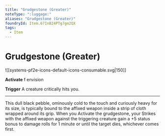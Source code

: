 ```yaml
---
title: "Grudgestone (Greater)"
noteType: ":luggage:"
aliases: "Grudgestone (Greater)"
foundryId: Item.67InB24PTg7gm2QX
tags:
  - Item
---
```


# Grudgestone (Greater)
![[systems-pf2e-icons-default-icons-consumable.svg|150]]

**Activate** f envision

**Trigger** A creature critically hits you.

* * *

This dull black pebble, ominously cold to the touch and curiously heavy for its size, is typically bound to the affixed weapon inside a strip of cloth wrapped around its grip. When you Activate the grudgestone, your Strikes with the affixed weapon against the triggering creature gain a +5 status bonus to damage rolls for 1 minute or until the target dies, whichever comes first.
